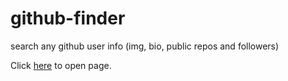 # github-finder
search any github user info (img, bio, public repos and followers)

Click <a href="https://dianamartine.github.io/github-finder/.">here</a> to open page.